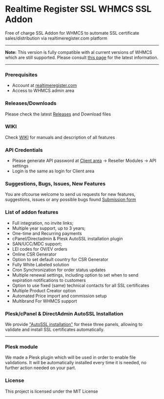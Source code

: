 # Realtime Register SSL WHMCS SSL Addon
Free of charge SSL Addon for WHMCS to automate SSL certificate sales/distribution via realtimeregister.com platform

***
**Note:** This version is fully compatible with al current versions of WHMCS which are still supported. Please consult [this page](https://docs.whmcs.com/releases/) for the latest information.
***

### Prerequisites
- Account at [realtimeregister.com](https://realtimeregister.com)
- Access to WHMCS admin area

### Releases/Downloads
Please check the latest [Releases](https://github.com/realtimeregister/whmcs-ssl-addon/releases) and Download files 

### WIKI
Check [WIKI](https://github.com/realtimeregister/whmcs-ssl-addon/wiki) for manuals and description of all features

### API Credentials
- Please generate API password at [Client area](https://dm.realtimeregister.com) -> Reseller Modules -> API settings
- Login is the same as login for Client area

### Suggestions, Bugs, Issues, New Features
You are ofcourse welcome to send us requests for new features, suggestions, issues or any possible bugs found
[Submission form](https://github.com/realtimeregister/whmcs-ssl-addon/issues/new/choose)

### List of addon features
- Full integration, no invite links;
- Multiple year support, up to 3 years;
- One-time and Recurring payments
- cPanel/Directadmin & Plesk AutoSSL installation plugin
- SAN/UCC/MDC support;
- LEI codes for OV/EV orders
- Online CSR Generator
- Option to set default country for CSR Generator
- Fully White Labeled solution
- Cron Synchronization for order status updates
- Multiple renewal settings, including option to set when to send expiration notifications to customers
- Option to use fixed (same) technical contacts for all SSL certificates
- Multiple Product Creator option
- Automated Price import and commission setup
- Multibrand For WHMCS support

### Plesk/cPanel & DirectAdmin AutoSSL Installation 
We provide ["AutoSSL installation"](https://github.com/realtimeregister/whmcs-ssl-addon/wiki/AutoSSL) for these three panels, allowing to validate and install SSL certificates automatically. 
***

### Plesk module
We made a Plesk plugin which will be used in order to enable file validations. It will be automatically installed every time it is needed, no further action needed on your part.

### License
This project is licensed under the MIT License
